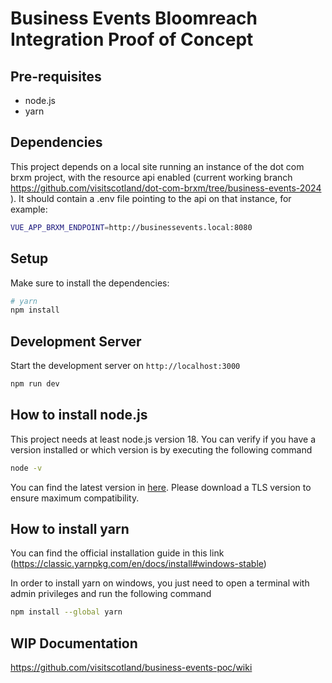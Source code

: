 # Business Events Bloomreach Integration Proof of Concept

## Pre-requisites

- node.js 
- yarn

## Dependencies 

This project depends on a local site running an instance of the dot com brxm project, with the resource api enabled (current working branch https://github.com/visitscotland/dot-com-brxm/tree/business-events-2024 ). It should contain a .env file pointing to the api on that instance, for example:

```bash
VUE_APP_BRXM_ENDPOINT=http://businessevents.local:8080
```

## Setup

Make sure to install the dependencies:

```bash
# yarn
npm install
```

## Development Server

Start the development server on `http://localhost:3000`

```bash
npm run dev
```

## How to install node.js

This project needs at least node.js version 18. You can verify if you have a version installed or which version is by executing the following command

```bash
node -v
```
You can find the latest version in [here](https://nodejs.org/en/download). Please download a TLS version to ensure maximum compatibility.

## How to install yarn

You can find the official installation guide in this link (https://classic.yarnpkg.com/en/docs/install#windows-stable)

In order to install yarn on windows, you just need to open a terminal with admin privileges and run the following command

```bash
npm install --global yarn
```

## WIP Documentation

https://github.com/visitscotland/business-events-poc/wiki
